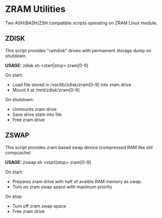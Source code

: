 ZRAM Utilities
==============
Two ASH/BASH/ZSH compatible scripts operating on ZRAM Linux module.

ZDISK
-------------
This script provides "ramdisk" drives with permament storage dump on shutdown.

**USAGE:** zdisk.sh <start|stop> zram[0-9]

On start:

  * Load file stored in /var/lib/zdisk/zram[0-9] into zram drive
  * Mount it at /mnt/zdisk/zram[0-9]

On shutdown:

  * Unmounts zram drive
  * Save drive state into file
  * Free zram drive

ZSWAP
------------
This script provides zram based swap device (compressed RAM like old compcache)

**USAGE:** zswap.sh <start|stop> zram[0-9]

On start:

  * Prepares zram drive with half of avaible RAM memory as swap.
  * Turn on zram swap space with maximum priority

On stop:

  * Turn off zram swap space
  * Free zram drive
